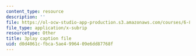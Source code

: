```yaml
---
content_type: resource
description: ''
file: https://ol-ocw-studio-app-production.s3.amazonaws.com/courses/6-851-advanced-data-structures-spring-2012/d0d4061cfbca5ae4996409e6dd87768f_FzS0n_Z8lrk.vtt
file_type: application/x-subrip
resourcetype: Other
title: 3play caption file
uid: d0d4061c-fbca-5ae4-9964-09e6dd87768f
---
```

